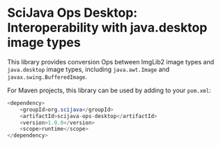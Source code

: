 # SciJava Ops Desktop: Interoperability with java.desktop image types

This library provides conversion Ops between ImgLib2 image types and
`java.desktop` image types, including `java.awt.Image` and
`javax.swing.BufferedImage`.

For Maven projects, this library can be used by adding to your `pom.xml`:

```java
<dependency>
	<groupId>org.scijava</groupId>
	<artifactId>scijava-ops-desktop</artifactId>
	<version>1.0.0</version>
	<scope>runtime</scope>
</dependency>
```

